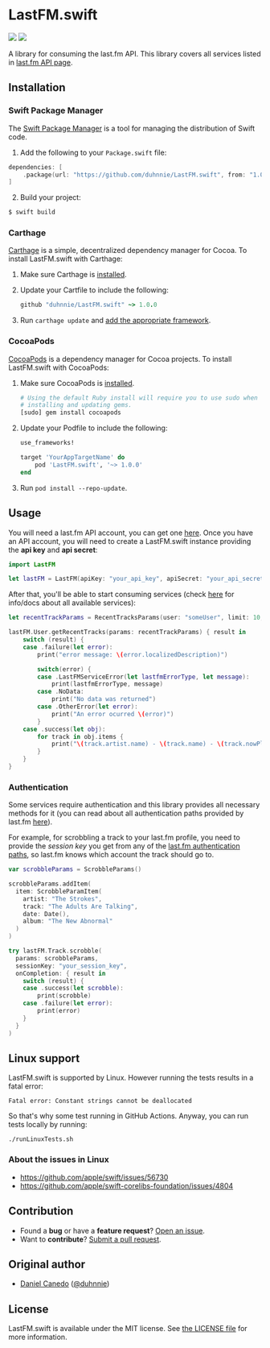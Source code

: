 # LastFM.swift
[![](https://img.shields.io/endpoint?url=https%3A%2F%2Fswiftpackageindex.com%2Fapi%2Fpackages%2Fduhnnie%2FLastFM.swift%2Fbadge%3Ftype%3Dswift-versions)](https://swiftpackageindex.com/duhnnie/LastFM.swift)
[![](https://img.shields.io/endpoint?url=https%3A%2F%2Fswiftpackageindex.com%2Fapi%2Fpackages%2Fduhnnie%2FLastFM.swift%2Fbadge%3Ftype%3Dplatforms)](https://swiftpackageindex.com/duhnnie/LastFM.swift)

A library for consuming the last.fm API. This library covers all services listed in [last.fm API page](https://www.last.fm/api).

## Installation

### Swift Package Manager

The [Swift Package Manager][] is a tool for managing the distribution of
Swift code.

1. Add the following to your `Package.swift` file:

  ```swift
  dependencies: [
      .package(url: "https://github.com/duhnnie/LastFM.swift", from: "1.0.0")
  ]
  ```

2. Build your project:

  ```sh
  $ swift build
  ```

[Swift Package Manager]: https://swift.org/package-manager

### Carthage

[Carthage][] is a simple, decentralized dependency manager for Cocoa. To
install LastFM.swift with Carthage:

 1. Make sure Carthage is [installed][Carthage Installation].

 2. Update your Cartfile to include the following:

    ```ruby
    github "duhnnie/LastFM.swift" ~> 1.0.0
    ```

 3. Run `carthage update` and
    [add the appropriate framework][Carthage Usage].


[Carthage]: https://github.com/Carthage/Carthage
[Carthage Installation]: https://github.com/Carthage/Carthage#installing-carthage
[Carthage Usage]: https://github.com/Carthage/Carthage#adding-frameworks-to-an-application

### CocoaPods

[CocoaPods][] is a dependency manager for Cocoa projects. To install
LastFM.swift with CocoaPods:

 1. Make sure CocoaPods is [installed][CocoaPods Installation].

    ```sh
    # Using the default Ruby install will require you to use sudo when
    # installing and updating gems.
    [sudo] gem install cocoapods
    ```

 2. Update your Podfile to include the following:

    ```ruby
    use_frameworks!

    target 'YourAppTargetName' do
        pod 'LastFM.swift', '~> 1.0.0'
    end
    ```

 3. Run `pod install --repo-update`.

[CocoaPods]: https://cocoapods.org
[CocoaPods Installation]: https://guides.cocoapods.org/using/getting-started.html#getting-started

## Usage
You will need a last.fm API account, you can get one [here](https://www.last.fm/api/account/create).
Once you have an API account, you will need to create a LastFM.swift instance providing the **api key** and **api secret**:

```swift
import LastFM

let lastFM = LastFM(apiKey: "your_api_key", apiSecret: "your_api_secret")
```

After that, you'll be able to start consuming services (check [here](https://www.last.fm/api) for info/docs about all available services):

```swift
let recentTrackParams = RecentTracksParams(user: "someUser", limit: 10, page: 1)

lastFM.User.getRecentTracks(params: recentTrackParams) { result in
    switch (result) {
    case .failure(let error):
        print("error message: \(error.localizedDescription)")

        switch(error) {
        case .LastFMServiceError(let lastfmErrorType, let message):
            print(lastfmErrorType, message)
        case .NoData:
            print("No data was returned")
        case .OtherError(let error):
            print("An error ocurred \(error)")
        }
    case .success(let obj):
        for track in obj.items {
            print("\(track.artist.name) - \(track.name) - \(track.nowPlaying ? "🔈" : track.date!.debugDescription)")
        }
    }
}

```
### Authentication
Some services require authentication and this library provides all necessary methods for it (you can read about all authentication paths provided by last.fm [here](https://www.last.fm/api/authentication)).

For example, for scrobbling a track to your last.fm profile, you need to provide the *session key* you get from any of the [last.fm authentication paths](https://www.last.fm/api/authentication), so last.fm knows which account the track should go to.

```swift
var scrobbleParams = ScrobbleParams()

scrobbleParams.addItem(
  item: ScrobbleParamItem(
    artist: "The Strokes",
    track: "The Adults Are Talking",
    date: Date(),
    album: "The New Abnormal"
  )
)

try lastFM.Track.scrobble(
  params: scrobbleParams,
  sessionKey: "your_session_key",
  onCompletion: { result in
    switch (result) {
    case .success(let scrobble):
        print(scrobble)
    case .failure(let error):
        print(error)
    }
  }
)
```

## Linux support
LastFM.swift is supported by Linux. However running the tests results in a fatal error:

```
Fatal error: Constant strings cannot be deallocated
```
So that's why some test running in GitHub Actions. Anyway, you can run tests locally by running:
```
./runLinuxTests.sh
```

### About the issues in Linux
- https://github.com/apple/swift/issues/56730
- https://github.com/apple/swift-corelibs-foundation/issues/4804

## Contribution

 - Found a **bug** or have a **feature request**? [Open an issue][].
 - Want to **contribute**? [Submit a pull request][].

[Open an issue]: https://github.com/duhnnie/lastFM.swift/issues/new
[Submit a pull request]: https://github.com/duhnnie/lastFM.swift/fork


## Original author

 - [Daniel Canedo](mailto:me@duhnnie.net)
   ([@duhnnie](https://twitter.com/duhnnie))


## License

LastFM.swift is available under the MIT license. See [the LICENSE
file](./LICENSE.txt) for more information.